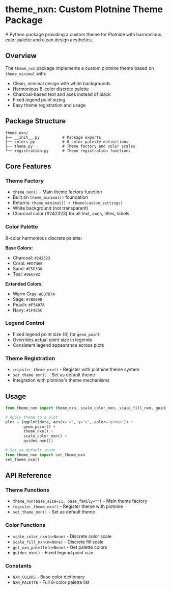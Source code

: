 # theme_nxn: Custom Plotnine Theme Package

A Python package providing a custom theme for Plotnine with harmonious color palette and clean design aesthetics.

## Overview

The `theme_nxn` package implements a custom plotnine theme based on `theme_minimal` with:
- Clean, minimal design with white backgrounds
- Harmonious 8-color discrete palette
- Charcoal-based text and axes instead of black
- Fixed legend point sizing
- Easy theme registration and usage

## Package Structure

```
theme_nxn/
├── __init__.py          # Package exports
├── colors.py            # 8-color palette definitions
├── theme.py             # Theme factory and color scales
└── registration.py      # Theme registration functions
```

## Core Features

### Theme Factory
- `theme_nxn()` - Main theme factory function
- Built on `theme_minimal()` foundation
- Returns: `theme_minimal() + theme(custom_settings)`
- White background (not transparent)
- Charcoal color (#242323) for all text, axes, titles, labels

### Color Palette
8-color harmonious discrete palette:

**Base Colors:**
- Charcoal: `#242323`
- Coral: `#ED746B` 
- Sand: `#E5D3B8`
- Teal: `#0E6F82`

**Extended Colors:**
- Warm Gray: `#8B7B7A`
- Sage: `#7BA098`
- Peach: `#F5A07A`
- Navy: `#1F4E5C`

### Legend Control
- Fixed legend point size (6) for `geom_point`
- Overrides actual point size in legends
- Consistent legend appearance across plots

### Theme Registration
- `register_theme_nxn()` - Register with plotnine theme system
- `set_theme_nxn()` - Set as default theme
- Integration with plotnine's theme mechanisms

## Usage

```python
from theme_nxn import theme_nxn, scale_color_nxn, scale_fill_nxn, guides_nxn

# Apply theme to a plot
plot = (ggplot(data, aes(x='x', y='y', color='group')) +
        geom_point() +
        theme_nxn() +
        scale_color_nxn() +
        guides_nxn())

# Set as default theme
from theme_nxn import set_theme_nxn
set_theme_nxn()
```

## API Reference

### Theme Functions
- `theme_nxn(base_size=11, base_family="")` - Main theme factory
- `register_theme_nxn()` - Register theme with plotnine
- `set_theme_nxn()` - Set as default theme

### Color Functions  
- `scale_color_nxn(n=None)` - Discrete color scale
- `scale_fill_nxn(n=None)` - Discrete fill scale
- `get_nxn_palette(n=None)` - Get palette colors
- `guides_nxn()` - Fixed legend point size

### Constants
- `NXN_COLORS` - Base color dictionary
- `NXN_PALETTE` - Full 8-color palette list

